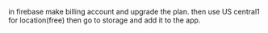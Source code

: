 in firebase make billing account and upgrade the plan. then use US central1 for location(free) then go to storage and add it to the app.

